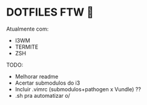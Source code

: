 # DOTFILES FTW :1st_place_medal: 

Atualmente com:
- I3WM
- TERMITE 
- ZSH


TODO:
- Melhorar readme
- Acertar submodulos do i3
- Incluir .vimrc (submodulos+pathogen x Vundle) ??
- .sh pra automatizar o/



